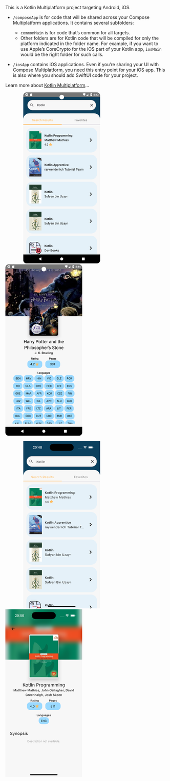 This is a Kotlin Multiplatform project targeting Android, iOS.

* `/composeApp` is for code that will be shared across your Compose Multiplatform applications.
  It contains several subfolders:
  - `commonMain` is for code that’s common for all targets.
  - Other folders are for Kotlin code that will be compiled for only the platform indicated in the folder name.
    For example, if you want to use Apple’s CoreCrypto for the iOS part of your Kotlin app,
    `iosMain` would be the right folder for such calls.

* `/iosApp` contains iOS applications. Even if you’re sharing your UI with Compose Multiplatform, 
  you need this entry point for your iOS app. This is also where you should add SwiftUI code for your project.


Learn more about [Kotlin Multiplatform](https://www.jetbrains.com/help/kotlin-multiplatform-dev/get-started.html)…


&emsp;&emsp;&emsp;&emsp;<img src="screenshot/1.png" alt="android" width="240"/>&emsp;<img src="screenshot/2.png" alt="android" width="240"/>

&emsp;&emsp;&emsp;&emsp;<img src="screenshot/3.png" alt="android" width="240"/>&emsp;<img src="screenshot/4.png" alt="android" width="240"/>
